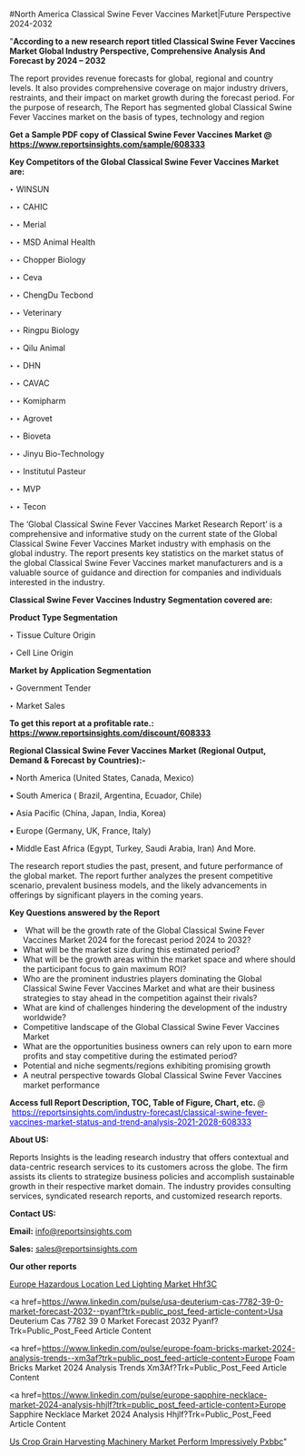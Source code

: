 #North America Classical Swine Fever Vaccines Market|Future Perspective 2024-2032

"<strong>According to a new research report titled Classical Swine Fever Vaccines Market Global Industry Perspective, Comprehensive Analysis And Forecast by 2024 – 2032</strong>

The report provides revenue forecasts for global, regional and country levels. It also provides comprehensive coverage on major industry drivers, restraints, and their impact on market growth during the forecast period. For the purpose of research, The Report has segmented global Classical Swine Fever Vaccines market on the basis of types, technology and region

<strong>Get a Sample PDF copy of Classical Swine Fever Vaccines Market </strong><strong>@<a href=https://www.reportsinsights.com/sample/608333 style=color:#0000ff;> https://www.reportsinsights.com/sample/608333</a></strong></font>

<strong>Key Competitors of the Global Classical Swine Fever Vaccines Market are:</strong>

‣ WINSUN

‣ 
‣ CAHIC

‣ 
‣ Merial

‣ 
‣ MSD Animal Health

‣ 
‣ Chopper Biology

‣ 
‣ Ceva

‣ 
‣ ChengDu Tecbond

‣ 
‣ Veterinary

‣ 
‣ Ringpu Biology

‣ 
‣ Qilu Animal

‣ 
‣ DHN

‣ 
‣ CAVAC

‣ 
‣ Komipharm

‣ 
‣ Agrovet

‣ 
‣ Bioveta

‣ 
‣ Jinyu Bio-Technology

‣ 
‣ Institutul Pasteur

‣ 
‣ MVP

‣ 
‣ Tecon

The ‘Global Classical Swine Fever Vaccines Market Research Report’ is a comprehensive and informative study on the current state of the Global Classical Swine Fever Vaccines Market industry with emphasis on the global industry. The report presents key statistics on the market status of the global Classical Swine Fever Vaccines market manufacturers and is a valuable source of guidance and direction for companies and individuals interested in the industry.

<strong>Classical Swine Fever Vaccines Industry Segmentation covered are:</strong>

<strong>Product Type Segmentation</strong>

‣    Tissue Culture Origin

‣ Cell Line Origin

<strong>Market by Application Segmentation</strong>

‣   Government Tender

‣ Market Sales

<strong>To get this report at a profitable rate.: <a href=https://www.reportsinsights.com/discount/608333 style=color:#0000ff;>https://www.reportsinsights.com/discount/608333</a></strong></font>

<strong>Regional Classical Swine Fever Vaccines Market (Regional Output, Demand &amp; Forecast by Countries):-</strong>

• North America (United States, Canada, Mexico)

• South America ( Brazil, Argentina, Ecuador, Chile)

• Asia Pacific (China, Japan, India, Korea)

• Europe (Germany, UK, France, Italy)

• Middle East Africa (Egypt, Turkey, Saudi Arabia, Iran) And More.

The research report studies the past, present, and future performance of the global market. The report further analyzes the present competitive scenario, prevalent business models, and the likely advancements in offerings by significant players in the coming years.

<strong>Key Questions answered by the Report</strong>
<ul>
  <li> What will be the growth rate of the Global Classical Swine Fever Vaccines Market 2024 for the forecast period 2024 to 2032?</li>
  <li>What will be the market size during this estimated period?</li>
  <li>What will be the growth areas within the market space and where should the participant focus to gain maximum ROI?</li>
  <li>Who are the prominent industries players dominating the Global Classical Swine Fever Vaccines Market and what are their business strategies to stay ahead in the competition against their rivals?</li>
  <li>What are kind of challenges hindering the development of the industry worldwide?</li>
  <li>Competitive landscape of the Global Classical Swine Fever Vaccines Market</li>
  <li>What are the opportunities business owners can rely upon to earn more profits and stay competitive during the estimated period?</li>
  <li>Potential and niche segments/regions exhibiting promising growth</li>
  <li>A neutral perspective towards Global Classical Swine Fever Vaccines market performance</li>
</ul>
<strong>Access full Report Description, TOC, Table of Figure, Chart, etc. </strong>@  <a href=https://reportsinsights.com/industry-forecast/classical-swine-fever-vaccines-market-status-and-trend-analysis-2021-2028-608333 style=color:#0000ff;>https://reportsinsights.com/industry-forecast/classical-swine-fever-vaccines-market-status-and-trend-analysis-2021-2028-608333</a></font>

<strong><strong>About US</strong>:</strong>

Reports Insights is the leading research industry that offers contextual and data-centric research services to its customers across the globe. The firm assists its clients to strategize business policies and accomplish sustainable growth in their respective market domain. The industry provides consulting services, syndicated research reports, and customized research reports.

<strong>Contact US:</strong>

<p class=""""><b>Email:</b> <a href=mailto:info@reportsinsights.com>info@reportsinsights.com</a></p>
<p class=""""><b>Sales:</b> <a href=mailto:sales@reportsinsights.com>sales@reportsinsights.com</a></p>

<strong>Our other reports</strong>

<a href=https://www.linkedin.com/pulse/europe-hazardous-location-led-lighting-market-hhf3c/>Europe Hazardous Location Led Lighting Market Hhf3C</a>

<a href=https://www.linkedin.com/pulse/usa-deuterium-cas-7782-39-0-market-forecast-2032--pyanf?trk=public_post_feed-article-content>Usa Deuterium Cas 7782 39 0 Market Forecast 2032  Pyanf?Trk=Public_Post_Feed Article Content</a>

<a href=https://www.linkedin.com/pulse/europe-foam-bricks-market-2024-analysis-trends--xm3af?trk=public_post_feed-article-content>Europe Foam Bricks Market 2024 Analysis Trends  Xm3Af?Trk=Public_Post_Feed Article Content</a>

<a href=https://www.linkedin.com/pulse/europe-sapphire-necklace-market-2024-analysis-hhjlf?trk=public_post_feed-article-content>Europe Sapphire Necklace Market 2024 Analysis Hhjlf?Trk=Public_Post_Feed Article Content</a>

<a href=https://www.linkedin.com/pulse/us-crop-grain-harvesting-machinery-market-perform-impressively-pxbbc/>Us Crop Grain Harvesting Machinery Market Perform Impressively Pxbbc</a>"
